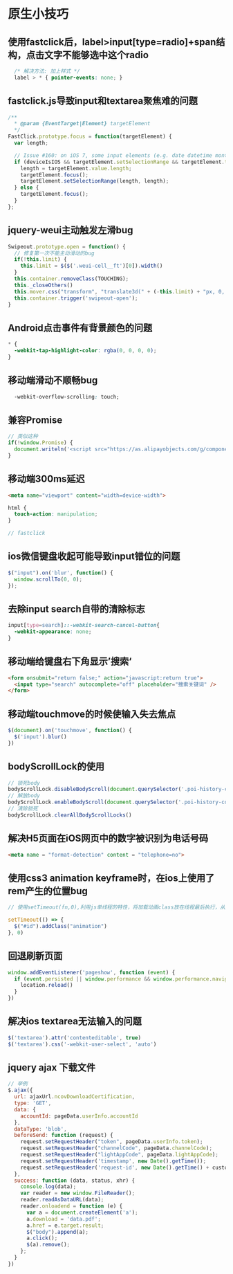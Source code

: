# 原生小技巧

## 使用fastclick后，label>input[type=radio]+span结构，点击文字不能够选中这个radio
```css
  /* 解决方法: 加上样式 */
  label > * { pointer-events: none; }
```


## fastclick.js导致input和textarea聚焦难的问题
```javascript
/**
  * @param {EventTarget|Element} targetElement
  */
FastClick.prototype.focus = function(targetElement) {
  var length;

  // Issue #160: on iOS 7, some input elements (e.g. date datetime month) throw a vague TypeError on setSelectionRange. These elements don't have an integer value for the selectionStart and selectionEnd properties, but unfortunately that can't be used for detection because accessing the properties also throws a TypeError. Just check the type instead. Filed as Apple bug #15122724.
  if (deviceIsIOS && targetElement.setSelectionRange && targetElement.type.indexOf('date') !== 0 && targetElement.type !== 'time' && targetElement.type !== 'month') {
    length = targetElement.value.length;
    targetElement.focus();
    targetElement.setSelectionRange(length, length);
  } else {
    targetElement.focus();
  }
};
```

## jquery-weui主动触发左滑bug
```javascript
Swipeout.prototype.open = function() {
  // 修复第一次不能主动滑动的bug
  if(!this.limit) {
    this.limit = $($('.weui-cell__ft')[0]).width()
  }
  this.container.removeClass(TOUCHING);
  this._closeOthers()
  this.mover.css("transform", "translate3d(" + (-this.limit) + "px, 0, 0)");
  this.container.trigger('swipeout-open');
}
```

## Android点击事件有背景颜色的问题
```css
* {
  -webkit-tap-highlight-color: rgba(0, 0, 0, 0);
}
```

## 移动端滑动不顺畅bug
```css
  -webkit-overflow-scrolling: touch;
```

## 兼容Promise
```javascript
// 类似这种
if(!window.Promise) {
  document.writeln('<script src="https://as.alipayobjects.com/g/component/es6-promise/3.2.2/es6-promise.min.js"'+'>'+'<'+'/'+'script>');
}
```
## 移动端300ms延迟
```html
<meta name="viewport" content="width=device-width">
```
```css
html {
  touch-action: manipulation;
}
```
```javascript
// fastclick
```

## ios微信键盘收起可能导致input错位的问题
```javascript
$("input").on('blur', function() {
  window.scrollTo(0, 0);
});
```

## 去除input search自带的清除标志
```css
input[type=search]::-webkit-search-cancel-button{
  -webkit-appearance: none;
}
```

## 移动端给键盘右下角显示’搜索‘
```html
<form onsubmit="return false;" action="javascript:return true">
  <input type="search" autocomplete="off" placeholder="搜索关键词" />
</form>
```

## 移动端touchmove的时候使输入失去焦点
```js
$(document).on('touchmove', function() {
  $('input').blur()
})
```

## bodyScrollLock的使用
```js
// 锁死body
bodyScrollLock.disableBodyScroll(document.querySelector('.poi-history-content'));
// 解放body
bodyScrollLock.enableBodyScroll(document.querySelector('.poi-history-content'));
// 清除锁死
bodyScrollLock.clearAllBodyScrollLocks()
```

## 解决H5页面在iOS网页中的数字被识别为电话号码
```html
<meta name = "format-detection" content = "telephone=no">
```

## 使用css3 animation keyframe时，在ios上使用了rem产生的位置bug
```js
// 使用setTimeout(fn,0),利用js单线程的特性，将加载动画class放在线程最后执行，从而使动画表现正常。

setTimeout(() => {
  $("#id").addClass("animation")
}, 0)
```

## 回退刷新页面
```js
window.addEventListener('pageshow', function (event) {
  if (event.persisted || window.performance && window.performance.navigation.type == 2) {
    location.reload()
  }
})
```

## 解决ios textarea无法输入的问题
```js
$('textarea').attr('contenteditable', true)
$('textarea').css('-webkit-user-select', 'auto')
```

## jquery ajax 下载文件
```js
// 举例
$.ajax({
  url: ajaxUrl.ncovDownloadCertification,
  type: 'GET',
  data: {
    accountId: pageData.userInfo.accountId
  },
  dataType: 'blob',
  beforeSend: function (request) {
    request.setRequestHeader("token", pageData.userInfo.token);
    request.setRequestHeader("channelCode", pageData.channelCode);
    request.setRequestHeader("lightAppCode", pageData.lightAppCode);
    request.setRequestHeader('timestamp', new Date().getTime());
    request.setRequestHeader('request-id', new Date().getTime() + custom.random(true));
  },
  success: function (data, status, xhr) {
    console.log(data);
    var reader = new window.FileReader();
    reader.readAsDataURL(data);
    reader.onloadend = function (e) {
      var a = document.createElement('a');
      a.download = 'data.pdf';
      a.href = e.target.result;
      $("body").append(a);
      a.click();
      $(a).remove();
    };
  }
})
```